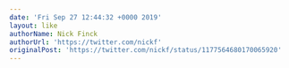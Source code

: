 ```yaml
---
date: 'Fri Sep 27 12:44:32 +0000 2019'
layout: like
authorName: Nick Finck
authorUrl: 'https://twitter.com/nickf'
originalPost: 'https://twitter.com/nickf/status/1177564680170065920'
---
```

